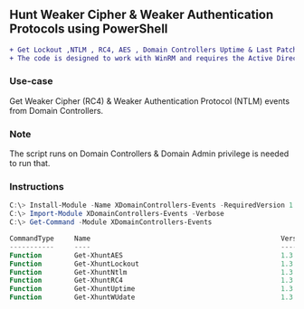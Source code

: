 ## Hunt Weaker Cipher & Weaker Authentication Protocols using PowerShell
```diff
+ Get Lockout ,NTLM , RC4, AES , Domain Controllers Uptime & Last Patching Date.
+ The code is designed to work with WinRM and requires the Active Directory (AD) module.
```

### Use-case
Get Weaker Cipher (RC4) & Weaker Authentication Protocol (NTLM) events from Domain Controllers.  

### Note
The script runs on Domain Controllers & Domain Admin privilege is needed to run that. 

### Instructions
```powershell
C:\> Install-Module -Name XDomainControllers-Events -RequiredVersion 1.3 -Force -Verbose -Repository PSGallery
C:\> Import-Module XDomainControllers-Events -Verbose
C:\> Get-Command -Module XDomainControllers-Events

CommandType     Name                                               Version    Source
-----------     ----                                               -------    ------
Function        Get-XhuntAES                                       1.3        XDomainControllers-Events
Function        Get-XhuntLockout                                   1.3        XDomainControllers-Events
Function        Get-XhuntNtlm                                      1.3        XDomainControllers-Events
Function        Get-XhuntRC4                                       1.3        XDomainControllers-Events
Function        Get-XhuntUptime                                    1.3        XDomainControllers-Events
Function        Get-XhuntWUdate                                    1.3        XDomainControllers-Events
```




